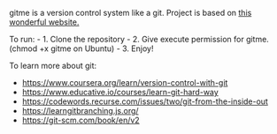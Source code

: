 gitme is a version control system like a git. Project is based on [this wonderful website.](https://wyag.thb.lt/)

To run:
	- 	1. Clone the repository
	- 	2. Give execute permission for gitme. (chmod +x gitme on Ubuntu)
	-	3. Enjoy!

To learn more about git:
- https://www.coursera.org/learn/version-control-with-git
- https://www.educative.io/courses/learn-git-hard-way
- https://codewords.recurse.com/issues/two/git-from-the-inside-out
- https://learngitbranching.js.org/
- https://git-scm.com/book/en/v2
